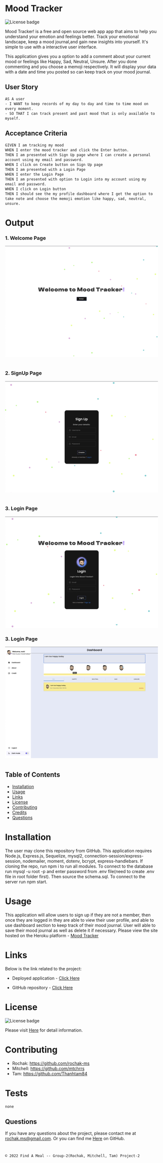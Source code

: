 # Mood Tracker

![License badge](https://shields.io/badge/license-MIT-blue.svg)

Mood Tracker! is a free and open source web app app that aims to help you understand your emotion and feelings better. Track your emotional landscape, keep a mood journal,and gain new insights into yourself. It's simple to use with a interactive user interface. <p>
This application gives you a option to add a comment about your current mood or feelings like Happy, Sad, Neutral, Unsure. After you done commenting and you choose a memoji respectively. It will display your data with a date and time you posted so can keep track on your mood journal.

## User Story

```
AS A user
- I WANT to keep records of my day to day and time to time mood on every moment.
- SO THAT I can track present and past mood that is only available to myself.
```

## Acceptance Criteria

```
GIVEN I am tracking my mood
WHEN I enter the mood tracker and click the Enter button.
THEN I am presented with Sign Up page where I can create a personal account using my email and password.
WHEN I click on Create button on Sign Up page
THEN I am presented with a Login Page
WHEN I enter the Login Page
THEN I am presented with option to Login into my account using my email and password.
WHEN I click on Login button
THEN I should see the my profile dashboard where I get the option to take note and choose the memoji emotion like happy, sad, neutral, unsure.
```

# Output

### 1. Welcome Page

![Start Page](./public/images/Welcome-Page.png)

#

### 2. SignUp Page

![A user can create an account using email and password.](./public/images/Signup-page.png)

#

### 3. Login Page

![A user is able to login using their email and password.](./public/images/Login-page.png)

### 3. Login Page

![A user is able to use the dashboard to keep record and track of their mood journal.](./public/images/Profile-dashboard.png)

#

## Table of Contents

- [Installation](#installation)
- [Usage](#usage)
- [Links](#links)
- [License](#license)
- [Contributing](#contributing)
- [Credits](#Credits)
- [Questions](#questions)

#

# Installation

The user may clone this repository from GitHub. This application requires Node.js, Express.js, Sequelize, mysql2, connection-session/express-session, nodemailer, moment, dotenv, bcrypt, express-handlebars. If cloning the repo, run npm i to run all modules. To connect to the database run mysql -u root -p and enter password from .env file(need to create .env file in root folder first). Then source the schema.sql. To connect to the server run npm start.

# Usage

This application will allow users to sign up if they are not a member, then once they are logged in they are able to view their user profile, and able to use dashboard section to keep track of their mood journal. User will able to save their mood journal as well as delete it if necessary.
Please view the site hosted on the Heroku platform - [Mood Tracker](https://trackmymood.herokuapp.com)

# Links

Below is the link related to the project:

- Deployed application - [Click Here](https://trackmymood.herokuapp.com)

- GitHub repository - [Click Here](https://github.com/rochak-ms/mood_tracker.git)

# License

![License badge](https://shields.io/badge/license-MIT-blue.svg)

Please visit [Here](https://mit-license.org/) for detail information.

# Contributing

- Rochak: https://github.com/rochak-ms
- Mitchell: https://github.com/mtchrrs
- Tam: https://github.com/Thanhtam84

# Tests

```
none
```

## Questions

If you have any questions about the project, please contact me at rochak.ms@gmail.com. Or you can find me [Here](https://github.com/rochak-ms) on GitHub.

#

`© 2022 Find A Meal -- Group-2(Rochak, Mitchell, Tam) Project-2`
